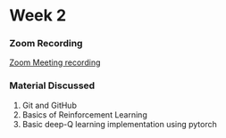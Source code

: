 # Week 2

### Zoom Recording

<a href="https://northeastern.zoom.us/rec/share/ho-qe-qJwJ4CFWtlsHZ-sHyhSmadSqYivsD4ImjWdyq0NeZCLcVwMEEAq8MSn37o.C8GOheoXmK8ED0rm">Zoom Meeting recording</a>

### Material Discussed

1. Git and GitHub
2. Basics of Reinforcement Learning
3. Basic deep-Q learning implementation using pytorch
